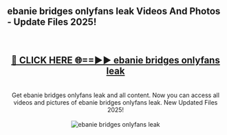 <h2>ebanie bridges onlyfans leak Videos And Photos - Update Files 2025!</h2>
<br>
<div align="center">
<h2><a href="https://linkcuts.com/hfmhzwbr" rel="nofollow">🔴 CLICK HERE 🌐==►► ebanie bridges onlyfans leak</a></h2>
<br>
Get ebanie bridges onlyfans leak and all content. Now you can access all videos and pictures of ebanie bridges onlyfans leak. New Updated Files 2025!
<br>
<br>
<a href="https://linkcuts.com/hfmhzwbr" rel="nofollow" data-target="animated-image.originalLink"><img src="https://i.ibb.co.com/WyWwxjT/player-gif2.gif" alt="ebanie bridges onlyfans leak" style="max-width: 100%; display: inline-block;" data-target="animated-image.originalImage"></a>
</div>
<br>